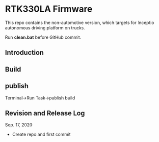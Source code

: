 # RTK330LA Firmware

This repo contains the non-automotive version, which targets for Inceptio autonomous driving platform on trucks.

Run **clean.bat** before GitHub commit. 

## Introduction

## Build

## publish
Terminal->Run Task->publish build

## Revision and Release Log



Sep. 17, 2020

- Create repo and first commit

